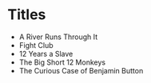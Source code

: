 # Titles

* A River Runs Through It
* Fight Club
* 12 Years a Slave
* The Big Short
12 Monkeys
* The Curious Case of Benjamin Button

